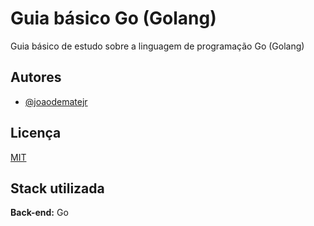 
# Guia básico Go (Golang)

Guia básico de estudo sobre a linguagem de programação Go (Golang)


## Autores

- [@joaodematejr](https://www.github.com/joaodematejr)


## Licença

[MIT](https://choosealicense.com/licenses/mit/)


## Stack utilizada


**Back-end:** Go

